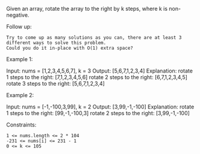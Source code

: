 Given an array, rotate the array to the right by k steps, where k is non-negative.

Follow up:

    Try to come up as many solutions as you can, there are at least 3 different ways to solve this problem.
    Could you do it in-place with O(1) extra space?

 

Example 1:

Input: nums = [1,2,3,4,5,6,7], k = 3
Output: [5,6,7,1,2,3,4]
Explanation:
rotate 1 steps to the right: [7,1,2,3,4,5,6]
rotate 2 steps to the right: [6,7,1,2,3,4,5]
rotate 3 steps to the right: [5,6,7,1,2,3,4]

Example 2:

Input: nums = [-1,-100,3,99], k = 2
Output: [3,99,-1,-100]
Explanation: 
rotate 1 steps to the right: [99,-1,-100,3]
rotate 2 steps to the right: [3,99,-1,-100]

 

Constraints:

    1 <= nums.length <= 2 * 104
    -231 <= nums[i] <= 231 - 1
    0 <= k <= 105

